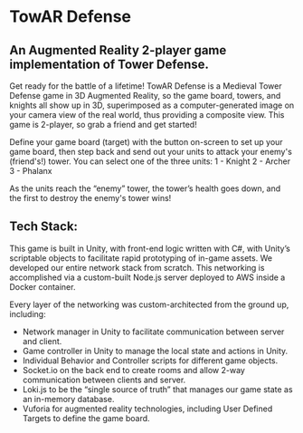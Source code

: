 # TowAR Defense
## An Augmented Reality 2-player game implementation of Tower Defense. 

Get ready for the battle of a lifetime! TowAR Defense is a Medieval Tower Defense game in 3D Augmented Reality, so the game board, towers, and knights all show up in 3D, superimposed as a computer-generated image on your camera view of the real world, thus providing a composite view. This game is 2-player, so grab a friend and get started!

Define your game board (target) with the button on-screen to set up your game board, then step back and send out your units to attack your enemy's (friend's!) tower. You can select one of the three units:
1 - Knight
2 - Archer
3 - Phalanx

As the units reach the “enemy” tower, the tower’s health goes down, and the first to destroy the enemy's tower wins!

## Tech Stack:

This game is built in Unity, with front-end logic written with C#, with Unity’s scriptable objects to facilitate rapid prototyping of in-game assets. We developed our entire network stack from scratch. This networking is accomplished via a custom-built Node.js server deployed to AWS inside a Docker container.

Every layer of the networking was custom-architected from the ground up, including: 
- Network manager in Unity to facilitate communication between server and client.
- Game controller in Unity to manage the local state and actions in Unity.
- Individual Behavior and Controller scripts for different game objects.
- Socket.io on the back end to create rooms and allow 2-way communication between clients and server.
- Loki.js to be the “single source of truth” that manages our game state as an in-memory database.
- Vuforia for augmented reality technologies, including User Defined Targets to define the game board.
